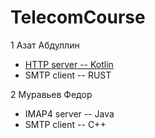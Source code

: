 # TelecomCourse
1 Азат Абдуллин
* [HTTP server -- Kotlin](https://github.com/AbdullinAM/http_server_kotlin)
* SMTP client -- RUST

2 Муравьев Федор
* IMAP4 server -- Java
* SMTP client -- C++
